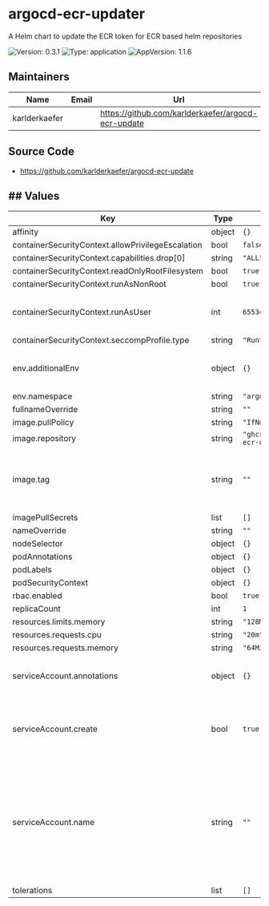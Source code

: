 # argocd-ecr-updater

A Helm chart to update the ECR token for ECR based helm repositories

![Version: 0.3.1](https://img.shields.io/badge/Version-0.3.1-informational?style=flat-square) ![Type: application](https://img.shields.io/badge/Type-application-informational?style=flat-square) ![AppVersion: 1.1.6](https://img.shields.io/badge/AppVersion-1.1.6-informational?style=flat-square)

## Maintainers

| Name | Email | Url |
| ---- | ------ | --- |
| karlderkaefer |  | <https://github.com/karlderkaefer/argocd-ecr-update> |

## Source Code

* <https://github.com/karlderkaefer/argocd-ecr-update>

## ## Values

| Key | Type | Default | Description |
|-----|------|---------|-------------|
| affinity | object | `{}` |  |
| containerSecurityContext.allowPrivilegeEscalation | bool | `false` |  |
| containerSecurityContext.capabilities.drop[0] | string | `"ALL"` |  |
| containerSecurityContext.readOnlyRootFilesystem | bool | `true` |  |
| containerSecurityContext.runAsNonRoot | bool | `true` |  |
| containerSecurityContext.runAsUser | int | `65534` | run as default user in distroless image |
| containerSecurityContext.seccompProfile.type | string | `"RuntimeDefault"` |  |
| env.additionalEnv | object | `{}` | added environment variables to container |
| env.namespace | string | `"argocd"` |  |
| fullnameOverride | string | `""` |  |
| image.pullPolicy | string | `"IfNotPresent"` |  |
| image.repository | string | `"ghcr.io/karlderkaefer/argocd-ecr-updater"` |  |
| image.tag | string | `""` | Overrides the image tag whose default is the chart appVersion. |
| imagePullSecrets | list | `[]` |  |
| nameOverride | string | `""` |  |
| nodeSelector | object | `{}` |  |
| podAnnotations | object | `{}` |  |
| podLabels | object | `{}` |  |
| podSecurityContext | object | `{}` |  |
| rbac.enabled | bool | `true` |  |
| replicaCount | int | `1` |  |
| resources.limits.memory | string | `"128Mi"` |  |
| resources.requests.cpu | string | `"20m"` |  |
| resources.requests.memory | string | `"64Mi"` |  |
| serviceAccount.annotations | object | `{}` | Annotations to add to the service account |
| serviceAccount.create | bool | `true` | Specifies whether a service account should be created |
| serviceAccount.name | string | `""` | The name of the service account to use. If not set and create is true, a name is generated using the fullname template |
| tolerations | list | `[]` |  |

